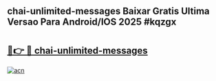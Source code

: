 ## chai-unlimited-messages Baixar Gratis Ultima Versao Para Android/IOS 2025 #kqzgx

# <h2><a href="https://ainizakaria.my?title=chai-unlimited-messages&ref=20M">🔗👉 🔴 chai-unlimited-messages</a></h2>

[![acn](https://github.com/user-attachments/assets/0f9c940e-d8b0-45ae-aac7-cd30a18b3e1c)](https://ainizakaria.my?title=chai-unlimited-messages&ref=20M)

